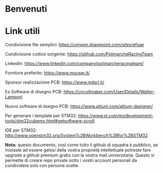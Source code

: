 # Benvenuti

# Link utili
Condivisione file semplici: https://univpm.sharepoint.com/sites/efsae

Condivisione codice sorgente: https://github.com/PolimarcheRacingTeam

LinkedIn: https://www.linkedin.com/company/polimarcheracingteam/

Fornitore preferito: https://www.mouser.it/

Sponsor realizzazione PCB: https://www.mdsrl.it/

Ex Software di disegno PCB: https://circuitmaker.com/User/Details/Walter-Lamponi

Nuovo software di dsegno PCB: https://www.altium.com/altium-designer/

Per generare i template per STM32: https://www.st.com/en/development-tools/stm32cubemx.html#getsoftware-scroll

IDE per STM32: http://www.openstm32.org/System%2BWorkbench%2Bfor%2BSTM32

**Nota:** questo documento, così come tutto il github di squadra è pubblico, se iniziaste ad essere gelosi della vostra proprietà intellettuale potreste fare upgrade a github premium gratis con la vostra mail universitaria. Questo vi permette di creare repo private sotto i vostri account personali da condividere solo con persone scelte.
